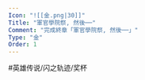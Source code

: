 ```yaml
---
Icon: "![[金.png|30]]"
Title: "軍官學院祭, 然後──"
Comment: "完成終章「軍官學院祭, 然後──」"
Type: "金"
Order: 1
---
```

#英雄传说/闪之轨迹/奖杯 